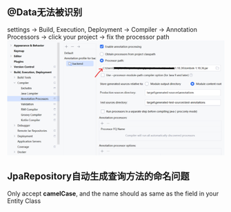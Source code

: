 ## @Data无法被识别
settings -> Build, Execution, Deployment -> Compiler 
-> Annotation Processors -> click your project -> fix the processor path
<img src="./solution1.png">

## JpaRepository自动生成查询方法的命名问题
Only accept **camelCase**, and the name should as same as the field in your Entity Class